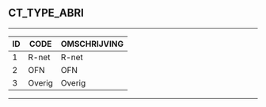 ## CT_TYPE_ABRI

***

|ID                              	|CODE          	|OMSCHRIJVING| 
|------                          	|----          	|-----    |
|1|R-net|R-net|                                            
|2|OFN|OFN|                                                              
|3|Overig|Overig|

***

